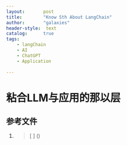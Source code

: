 ```yaml
---
layout:       post
title:        "Know Sth About LangChain"
author:       "galaxies"
header-style:  text
catalog:      true
tags:
    - langChain
    - AI
    - ChatGPT
    - Application
 
---
```


# 粘合LLM与应用的那以层




## 




## 参考文件

1.  > [ ]
   () 


   



